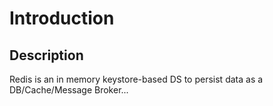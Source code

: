 # Introduction
## Description
Redis is an in memory keystore-based DS to persist data as a DB/Cache/Message Broker...
